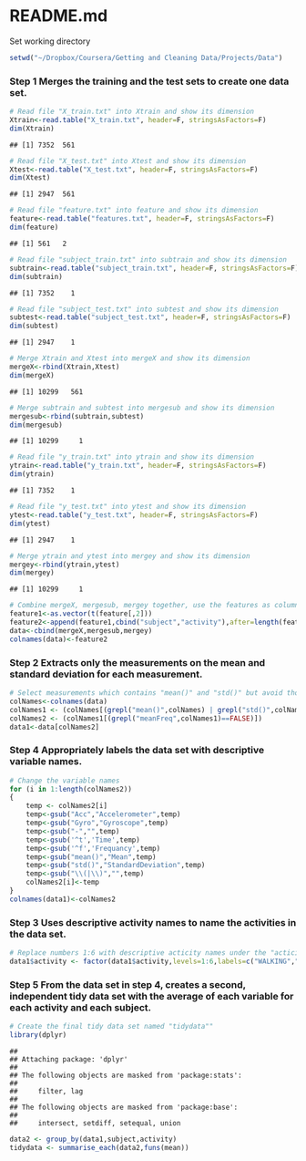 # README.md

Set working directory

```r
setwd("~/Dropbox/Coursera/Getting and Cleaning Data/Projects/Data")
```


### Step 1 Merges the training and the test sets to create one data set.

```r
# Read file "X_train.txt" into Xtrain and show its dimension
Xtrain<-read.table("X_train.txt", header=F, stringsAsFactors=F)
dim(Xtrain)
```

```
## [1] 7352  561
```

```r
# Read file "X_test.txt" into Xtest and show its dimension
Xtest<-read.table("X_test.txt", header=F, stringsAsFactors=F)
dim(Xtest)
```

```
## [1] 2947  561
```

```r
# Read file "feature.txt" into feature and show its dimension
feature<-read.table("features.txt", header=F, stringsAsFactors=F)
dim(feature)
```

```
## [1] 561   2
```

```r
# Read file "subject_train.txt" into subtrain and show its dimension
subtrain<-read.table("subject_train.txt", header=F, stringsAsFactors=F)
dim(subtrain)
```

```
## [1] 7352    1
```

```r
# Read file "subject_test.txt" into subtest and show its dimension
subtest<-read.table("subject_test.txt", header=F, stringsAsFactors=F)
dim(subtest)
```

```
## [1] 2947    1
```

```r
# Merge Xtrain and Xtest into mergeX and show its dimension
mergeX<-rbind(Xtrain,Xtest)
dim(mergeX)
```

```
## [1] 10299   561
```

```r
# Merge subtrain and subtest into mergesub and show its dimension
mergesub<-rbind(subtrain,subtest)
dim(mergesub)
```

```
## [1] 10299     1
```

```r
# Read file "y_train.txt" into ytrain and show its dimension
ytrain<-read.table("y_train.txt", header=F, stringsAsFactors=F)
dim(ytrain)
```

```
## [1] 7352    1
```

```r
# Read file "y_test.txt" into ytest and show its dimension
ytest<-read.table("y_test.txt", header=F, stringsAsFactors=F)
dim(ytest)
```

```
## [1] 2947    1
```

```r
# Merge ytrain and ytest into mergey and show its dimension
mergey<-rbind(ytrain,ytest)
dim(mergey)
```

```
## [1] 10299     1
```

```r
# Combine mergeX, mergesub, mergey together, use the features as column names of the data set, and save the data set into "data"
feature1<-as.vector(t(feature[,2]))
feature2<-append(feature1,cbind("subject","activity"),after=length(feature1))
data<-cbind(mergeX,mergesub,mergey)
colnames(data)<-feature2
```


### Step 2 Extracts only the measurements on the mean and standard deviation for each measurement. 

```r
# Select measurements which contains "mean()" and "std()" but avoid those containing "meanFreq"
colNames<-colnames(data)
colNames1 <- (colNames[(grepl("mean()",colNames) | grepl("std()",colNames) | grepl("subject",colNames) | grepl("activity",colNames)) == TRUE])
colNames2 <- (colNames1[(grepl("meanFreq",colNames1)==FALSE)])
data1<-data[colNames2]
```

### Step 4 Appropriately labels the data set with descriptive variable names. 

```r
# Change the variable names
for (i in 1:length(colNames2))
{
    temp <- colNames2[i]
    temp<-gsub("Acc","Accelerometer",temp)
    temp<-gsub("Gyro","Gyroscope",temp)
    temp<-gsub("-","",temp)
    temp<-gsub('^t','Time',temp)
    temp<-gsub('^f','Frequancy',temp)
    temp<-gsub("mean()","Mean",temp)
    temp<-gsub("std()","StandardDeviation",temp)
    temp<-gsub("\\(|\\)","",temp)
    colNames2[i]<-temp
}  
colnames(data1)<-colNames2
```

### Step 3 Uses descriptive activity names to name the activities in the data set.

```r
# Replace numbers 1:6 with descriptive acticity names under the "acticity"" column
data1$activity <- factor(data1$activity,levels=1:6,labels=c("WALKING","WALKING_UPSTAIRS","WALKING_DOWNSTAIRS","SITTING","STANDING","LAYING"))
```

### Step 5 From the data set in step 4, creates a second, independent tidy data set with the average of each variable for each activity and each subject.

```r
# Create the final tidy data set named "tidydata""
library(dplyr)
```

```
## 
## Attaching package: 'dplyr'
## 
## The following objects are masked from 'package:stats':
## 
##     filter, lag
## 
## The following objects are masked from 'package:base':
## 
##     intersect, setdiff, setequal, union
```

```r
data2 <- group_by(data1,subject,activity)
tidydata <- summarise_each(data2,funs(mean))
```
